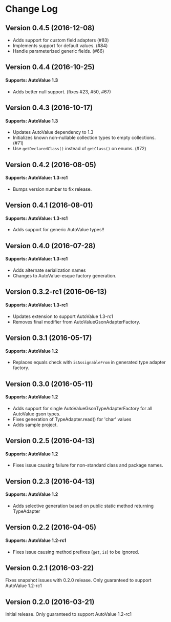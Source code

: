 # Change Log

## Version 0.4.5 (2016-12-08)

* Adds support for custom field adapters (#83)
* Implements support for default values. (#84)
* Handle parameterized generic fields. (#66)

## Version 0.4.4 (2016-10-25)

#### Supports: AutoValue 1.3

* Adds better null support. (fixes #23, #50, #67)

## Version 0.4.3 (2016-10-17)

#### Supports: AutoValue 1.3

* Updates AutoValue dependency to 1.3
* Initializes known non-nullable collection types to empty collections. (#71)
* Use `getDeclaredClass()` instead of `getClass()` on enums. (#72)

## Version 0.4.2 (2016-08-05)

#### Supports: AutoValue: 1.3-rc1

* Bumps version number to fix release.

## Version 0.4.1 (2016-08-01)

#### Supports: AutoValue: 1.3-rc1

* Adds support for generic AutoValue types!!

## Version 0.4.0 (2016-07-28)

#### Supports: AutoValue: 1.3-rc1

* Adds alternate serialization names
* Changes to AutoValue-esque factory generation.

## Version 0.3.2-rc1 (2016-06-13)

#### Supports: AutoValue: 1.3-rc1

* Updates extension to support AutoValue 1.3-rc1
* Removes final modifier from AutoValueGsonAdapterFactory.

## Version 0.3.1 (2016-05-17)

#### Supports: AutoValue 1.2
 
* Replaces equals check with `isAssignableFrom` in generated type adapter factory.

## Version 0.3.0 (2016-05-11)

#### Supports: AutoValue 1.2
 
* Adds support for single AutoValueGsonTypeAdapterFactory for all AutoValue gson types.
* Fixes generation of TypeAdapter.read() for 'char' values
* Adds sample project.

## Version 0.2.5 (2016-04-13)

#### Supports: AutoValue 1.2
 
* Fixes issue causing failure for non-standard class and package names.

## Version 0.2.3 (2016-04-13)

#### Supports: AutoValue 1.2
 
* Adds selective generation based on public static method returning TypeAdapter<Foo>

## Version 0.2.2 (2016-04-05)

#### Supports: AutoValue 1.2-rc1
 
* Fixes issue causing method prefixes (`get`, `is`) to be ignored.

## Version 0.2.1 (2016-03-22)

Fixes snapshot issues with 0.2.0 release. Only guaranteed to support AutoValue 1.2-rc1

## Version 0.2.0 (2016-03-21)

Initial release. Only guaranteed to support AutoValue 1.2-rc1
